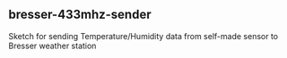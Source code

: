 ## bresser-433mhz-sender
Sketch for sending Temperature/Humidity data from self-made sensor to Bresser weather station
